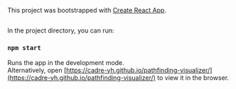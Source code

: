 This project was bootstrapped with [Create React App](https://github.com/facebook/create-react-app).

##

In the project directory, you can run:

### `npm start`

Runs the app in the development mode.<br />
Alternatively, open [https://cadre-yh.github.io/pathfinding-visualizer/](https://cadre-yh.github.io/pathfinding-visualizer/) to view it in the browser.
